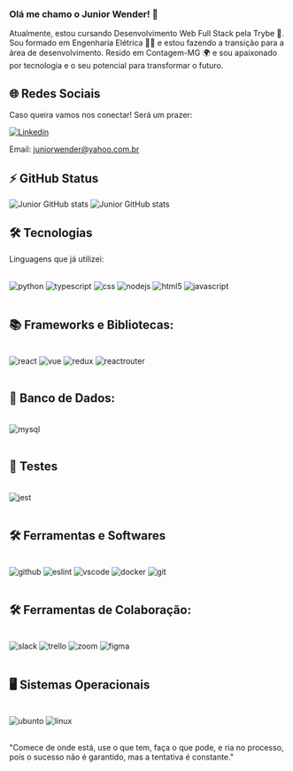 
### Olá me chamo o Junior Wender! 👋

Atualmente, estou cursando Desenvolvimento Web Full Stack pela Trybe 🚀. Sou formado em Engenharia Elétrica 👨‍🎓 e estou fazendo a transição para a área de desenvolvimento. Resido em Contagem-MG 🌍 e sou apaixonado por tecnologia e o seu potencial para transformar o futuro.

## 🌐 Redes Sociais
Caso queira vamos nos conectar! Será um prazer:

[![Linkedin](https://img.shields.io/badge/LinkedIn-0077B5?style=for-the-badge&logo=linkedin&logoColor=white)](www.linkedin.com/in/juniorwender)

Email: juniorwender@yahoo.com.br

## ⚡ GitHub Status
![Junior GitHub stats](https://github-readme-stats.vercel.app/api?username=JuniorWSP&show_icons=true&theme=blue-green&line_height=33)
![Junior GitHub stats](https://github-readme-stats.vercel.app/api/top-langs?username=JuniorWSP&show_icons=true&theme=blue-green)

## 🛠️ Tecnologias
Linguagens que já utilizei:
<div style="display: inline_block"><br/>
    <img align="center" alt="python" src="https://img.shields.io/badge/Python-14354C?style=for-the-badge&logo=python&logoColor=white">
    <img align="center" alt="typescript" src="https://img.shields.io/badge/TypeScript-007ACC?style=for-the-badge&logo=typescript&logoColor=white">
    <img align="center" alt="css" src="https://img.shields.io/badge/CSS3-1572B6?style=for-the-badge&logo=css3&logoColor=white">
    <img align="center" alt="nodejs" src="https://img.shields.io/badge/Node.js-43853D?style=for-the-badge&logo=node.js&logoColor=white">
    <img align="center" alt="html5" src="https://img.shields.io/badge/HTML5-E34F26?style=for-the-badge&logo=html5&logoColor=white">
    <img align="center" alt="javascript" src="https://img.shields.io/badge/JavaScript-F7DF1E?style=for-the-badge&logo=javascript&logoColor=black">
</div><br/>

## 📚 Frameworks e Bibliotecas:
<div style="display: inline_block"><br/>
    <img align="center" alt="react" src="https://img.shields.io/badge/React-20232A?style=for-the-badge&logo=react&logoColor=61DAFB">
    <img align="center" alt="vue" src="https://img.shields.io/badge/Vue.js-35495E?style=for-the-badge&logo=vue.js&logoColor=4FC08D">
    <img align="center" alt="redux" src="https://img.shields.io/badge/Redux-593D88?style=for-the-badge&logo=redux&logoColor=white">
    <img align="center" alt="reactrouter" src="https://img.shields.io/badge/React_Router-CA4245?style=for-the-badge&logo=react-router&logoColor=white">
</div><br/>

## 🎲 Banco de Dados:
<div style="display: inline_block"><br/>
    <img align="center" alt="mysql" src="https://img.shields.io/badge/MySQL-00000F?style=for-the-badge&logo=mysql&logoColor=white">
</div><br/>

## 🧪 Testes
<div style="display: inline_block"><br/>
    <img align="center" alt="jest" src="https://img.shields.io/badge/Jest-323330?style=for-the-badge&logo=Jest&logoColor=white">
</div><br/>

## 🛠️ Ferramentas e Softwares
<div style="display: inline_block"><br/>
    <img align="center" alt="github" src="https://img.shields.io/badge/GitHub-100000?style=for-the-badge&logo=github&logoColor=white">
    <img align="center" alt="eslint" src="https://img.shields.io/badge/eslint-3A33D1?style=for-the-badge&logo=eslint&logoColor=white">
    <img align="center" alt="vscode" src="https://img.shields.io/badge/Visual%20Studio%20Code-0078d7.svg?style=for-the-badge&logo=visual-studio-code&logoColor=white">
    <img align="center" alt="docker" src="https://img.shields.io/badge/docker-%230db7ed.svg?style=for-the-badge&logo=docker&logoColor=white">
    <img align="center" alt="git" src="https://img.shields.io/badge/GIT-E44C30?style=for-the-badge&logo=git&logoColor=white">
</div><br/>

## 🛠️ Ferramentas de Colaboração:
<div style="display: inline_block"><br/>
    <img align="center" alt="slack" src="https://img.shields.io/badge/Slack-4A154B?style=for-the-badge&logo=slack&logoColor=white">
    <img align="center" alt="trello" src="https://img.shields.io/badge/Trello-%23026AA7.svg?style=for-the-badge&logo=Trello&logoColor=white">
    <img align="center" alt="zoom" src="https://img.shields.io/badge/Zoom-2D8CFF?style=for-the-badge&logo=zoom&logoColor=white">
    <img align="center" alt="figma" src="https://img.shields.io/badge/figma-%23F24E1E.svg?style=for-the-badge&logo=figma&logoColor=white">
</div><br/>

## 🖥️ Sistemas Operacionais
<div style="display: inline_block"><br/>
    <img align="center" alt="ubunto" src="https://img.shields.io/badge/Ubuntu-E95420?style=for-the-badge&logo=ubuntu&logoColor=white">
    <img align="center" alt="linux" src="https://img.shields.io/badge/Linux-FCC624?style=for-the-badge&logo=linux&logoColor=black">
</div><br/>

"Comece de onde está, use o que tem, faça o que pode, e ria no processo, pois o sucesso não é garantido, mas a tentativa é constante."
